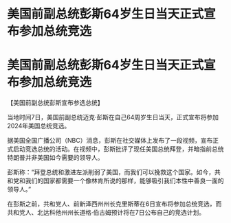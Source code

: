 # 美国前副总统彭斯64岁生日当天正式宣布参加总统竞选

# 美国前副总统彭斯64岁生日当天正式宣布参加总统竞选

【美国前副总统彭斯宣布参选总统】

当地时间7日，美国前副总统迈克·彭斯在自己64周岁生日当天，正式宣布将参加2024年美国总统竞选。

据美国全国广播公司（NBC）消息，彭斯在社交媒体上发布了一段视频，宣布正式启动竞选总统的活动。在视频中，彭斯批评了现任美国总统拜登，并暗指前总统特朗普并非美国如今需要的领导人。

彭斯称：“拜登总统和激进左派削弱了美国，而我们可以挽救这个国家。如今，共和党和我们的国家都需要一个像林肯所说的那样，能够吸引我们本性中善良一面的领导人。”

在彭斯之前，共和党人、前新泽西州州长克里斯蒂在6日宣布将参加总统竞选，而共和党人、北达科他州州长道格·伯古姆预计将在7日公布自己的竞选计划。

